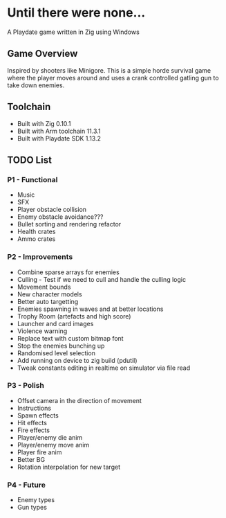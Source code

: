 # Until there were none...
A Playdate game written in Zig using Windows

## Game Overview
Inspired by shooters like Minigore. This is a simple horde survival game where the player moves around and uses a crank controlled gatling gun to take down enemies.

## Toolchain
- Built with Zig 0.10.1
- Built with Arm toolchain 11.3.1
- Built with Playdate SDK 1.13.2

## TODO List
### P1 - Functional
* Music
* SFX
* Player obstacle collision
* Enemy obstacle avoidance???
* Bullet sorting and rendering refactor
* Health crates
* Ammo crates

### P2 - Improvements
* Combine sparse arrays for enemies
* Culling - Test if we need to cull and handle the culling logic
* Movement bounds
* New character models
* Better auto targetting
* Enemies spawning in waves and at better locations
* Trophy Room (artefacts and high score)
* Launcher and card images
* Violence warning
* Replace text with custom bitmap font
* Stop the enemies bunching up
* Randomised level selection
* Add running on device to zig build (pdutil)
* Tweak constants editing in realtime on simulator via file read


### P3 - Polish
* Offset camera in the direction of movement
* Instructions
* Spawn effects
* Hit effects
* Fire effects
* Player/enemy die anim
* Player/enemy move anim
* Player fire anim
* Better BG
* Rotation interpolation for new target

### P4 - Future
* Enemy types
* Gun types
